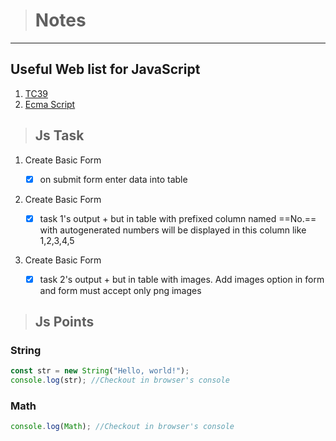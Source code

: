 > # Notes

---

## Useful Web list for JavaScript

1. [TC39](https://tc39.es)
2. [Ecma Script](https://262.ecma-international.org)

> ## Js Task

1. Create Basic Form

   - [x] on submit form enter data into table

2. Create Basic Form

   - [x] task 1's output + but in table with prefixed column named ==No.== with autogenerated numbers will be displayed in this column like 1,2,3,4,5

3. Create Basic Form

   - [x] task 2's output + but in table with images. Add images option in form and form must accept only png images

> ## Js Points

### String

```javascript
const str = new String("Hello, world!");
console.log(str); //Checkout in browser's console
```

### Math

```javascript
console.log(Math); //Checkout in browser's console
```
